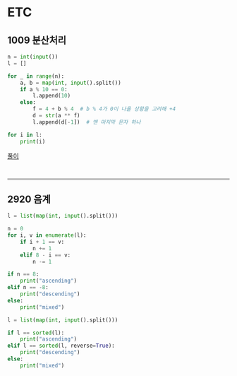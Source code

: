 # **ETC**


## **1009 분산처리**

```py
n = int(input())
l = []

for _ in range(n):
    a, b = map(int, input().split())
    if a % 10 == 0:
        l.append(10)
    else:
        f = 4 + b % 4  # b % 4가 0이 나올 상황을 고려해 +4
        d = str(a ** f)
        l.append(d[-1])  # 맨 마지막 문자 하나

for i in l:
    print(i)
```
[풀이](https://nerogarret.tistory.com/23)

```js
```

```java
```
___

## **2920 음계**
```py
l = list(map(int, input().split()))

n = 0
for i, v in enumerate(l):
    if i + 1 == v:
        n += 1
    elif 8 - i == v:
        n -= 1

if n == 8:
    print("ascending")
elif n == -8:
    print("descending")
else:
    print("mixed")
```

```py
l = list(map(int, input().split()))

if l == sorted(l):
    print("ascending")
elif l == sorted(l, reverse=True):
    print("descending")
else:
    print("mixed")
```

